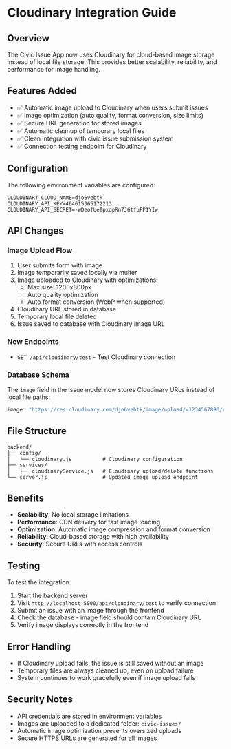 # Cloudinary Integration Guide

## Overview
The Civic Issue App now uses Cloudinary for cloud-based image storage instead of local file storage. This provides better scalability, reliability, and performance for image handling.

## Features Added
- ✅ Automatic image upload to Cloudinary when users submit issues
- ✅ Image optimization (auto quality, format conversion, size limits)
- ✅ Secure URL generation for stored images
- ✅ Automatic cleanup of temporary local files
- ✅ Clean integration with civic issue submission system
- ✅ Connection testing endpoint for Cloudinary

## Configuration
The following environment variables are configured:

```env
CLOUDINARY_CLOUD_NAME=djo6vebtk
CLOUDINARY_API_KEY=464615365172213
CLOUDINARY_API_SECRET=-wDeofUeTpxqpRn7J6tfuFP1YIw
```

## API Changes

### Image Upload Flow
1. User submits form with image
2. Image temporarily saved locally via multer
3. Image uploaded to Cloudinary with optimizations:
   - Max size: 1200x800px
   - Auto quality optimization
   - Auto format conversion (WebP when supported)
4. Cloudinary URL stored in database
5. Temporary local file deleted
6. Issue saved to database with Cloudinary image URL

### New Endpoints
- `GET /api/cloudinary/test` - Test Cloudinary connection

### Database Schema
The `image` field in the Issue model now stores Cloudinary URLs instead of local file paths:
```javascript
image: "https://res.cloudinary.com/djo6vebtk/image/upload/v1234567890/civic-issues/abc123.jpg"
```

## File Structure
```
backend/
├── config/
│   └── cloudinary.js          # Cloudinary configuration
├── services/
│   ├── cloudinaryService.js   # Cloudinary upload/delete functions
└── server.js                  # Updated image upload endpoint
```

## Benefits
- **Scalability**: No local storage limitations
- **Performance**: CDN delivery for fast image loading
- **Optimization**: Automatic image compression and format conversion
- **Reliability**: Cloud-based storage with high availability
- **Security**: Secure URLs with access controls

## Testing
To test the integration:
1. Start the backend server
2. Visit `http://localhost:5000/api/cloudinary/test` to verify connection
3. Submit an issue with an image through the frontend
4. Check the database - image field should contain Cloudinary URL
5. Verify image displays correctly in the frontend

## Error Handling
- If Cloudinary upload fails, the issue is still saved without an image
- Temporary files are always cleaned up, even on upload failure
- System continues to work gracefully even if image upload fails

## Security Notes
- API credentials are stored in environment variables
- Images are uploaded to a dedicated folder: `civic-issues/`
- Automatic image optimization prevents oversized uploads
- Secure HTTPS URLs are generated for all images

